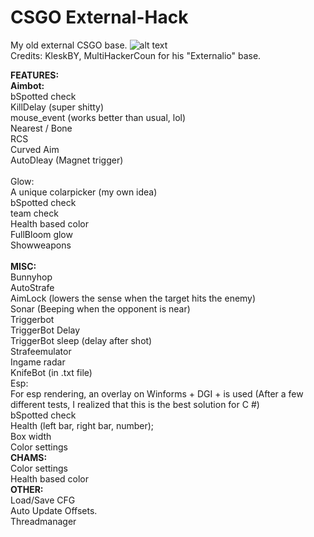 # CSGO External-Hack
My old external CSGO base. 
![alt text](blob:https://i.imgur.com/JGHe0cy.png)<br>
Credits: KleskBY, MultiHackerCoun for his "Externalio" base.

<b>FEATURES:</b><br>
<b>Aimbot:</b><br>
bSpotted check<br>
KillDelay (super shitty)<br>
mouse_event (works better than usual, lol)<br>
Nearest / Bone<br>
RCS<br>
Curved Aim <br>
AutoDleay (Magnet trigger) <br><br>
Glow:<br>
A unique colarpicker (my own idea)<br>
bSpotted check<br>
team check<br>
Health based color<br>
FullBloom glow<br>
Showweapons<br><br>
<b>MISC:</b><br>
Bunnyhop<br>
AutoStrafe <br>
AimLock (lowers the sense when the target hits the enemy)<br>
Sonar (Beeping when the opponent is near)<br>
Triggerbot<br>
TriggerBot Delay<br>
TriggerBot sleep (delay after shot)<br>
Strafeemulator<br>
Ingame radar<br>
KnifeBot (in .txt file)<br>
Esp:<br>
For esp rendering, an overlay on Winforms + DGI + is used (After a few different tests, I realized that this is the best solution for C #)<br>
bSpotted check<br>
Health (left bar, right bar, number);<br>
Box width<br>
Color settings<br>
<b>CHAMS:</b><br>
Color settings<br>
Health based color<br>
<b>OTHER:</b><br>
Load/Save CFG<br>
Auto Update Offsets.<br>
Threadmanager<br>